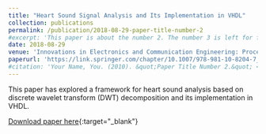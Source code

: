 ```yaml
---
title: "Heart Sound Signal Analysis and Its Implementation in VHDL"
collection: publications
permalink: /publication/2018-08-29-paper-title-number-2
#excerpt: 'This paper is about the number 2. The number 3 is left for future work.'
date: 2018-08-29
venue: 'Innovations in Electronics and Communication Engineering: Proceedings of the 6th ICIECE 2017'
paperurl: 'https://link.springer.com/chapter/10.1007/978-981-10-8204-7_23'
#citation: 'Your Name, You. (2010). &quot;Paper Title Number 2.&quot; <i>Journal 1</i>. 1(2).'
---
```

This paper has explored a framework for heart sound analysis based on discrete wavelet transform (DWT) decomposition and its implementation in VHDL.

[Download paper here](https://AjinkyaBankar.github.io/files/paper2.pdf){:target="_blank"}

